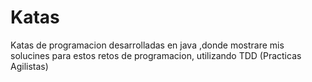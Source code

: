 Katas
=====
Katas de programacion desarrolladas en java ,donde mostrare mis solucines para estos retos de programacion, utilizando TDD
(Practicas Agilistas)

